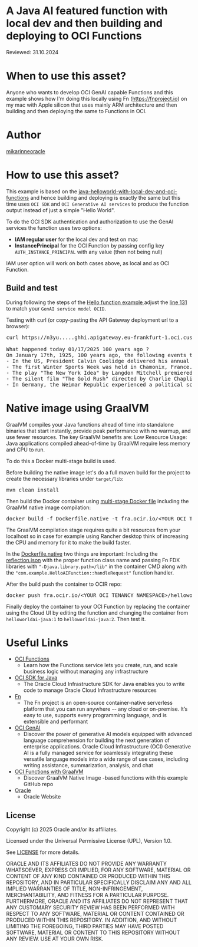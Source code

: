 <!--
Copyright (c) 2025 Oracle and/or its affiliates.

The Universal Permissive License (UPL), Version 1.0

Subject to the condition set forth below, permission is hereby granted to any
person obtaining a copy of this software, associated documentation and/or data
(collectively the "Software"), free of charge and under any and all copyright
rights in the Software, and any and all patent rights owned or freely
licensable by each licensor hereunder covering either (i) the unmodified
Software as contributed to or provided by such licensor, or (ii) the Larger
Works (as defined below), to deal in both

(a) the Software, and
(b) any piece of software and/or hardware listed in the lrgrwrks.txt file if
one is included with the Software (each a "Larger Work" to which the Software
is contributed by such licensors),

without restriction, including without limitation the rights to copy, create
derivative works of, display, perform, and distribute the Software and make,
use, sell, offer for sale, import, export, have made, and have sold the
Software and the Larger Work(s), and to sublicense the foregoing rights on
either these or other terms.

This license is subject to the following condition:
The above copyright notice and either this complete permission notice or at
a minimum a reference to the UPL must be included in all copies or
substantial portions of the Software.

THE SOFTWARE IS PROVIDED "AS IS", WITHOUT WARRANTY OF ANY KIND, EXPRESS OR
IMPLIED, INCLUDING BUT NOT LIMITED TO THE WARRANTIES OF MERCHANTABILITY,
FITNESS FOR A PARTICULAR PURPOSE AND NONINFRINGEMENT. IN NO EVENT SHALL THE
AUTHORS OR COPYRIGHT HOLDERS BE LIABLE FOR ANY CLAIM, DAMAGES OR OTHER
LIABILITY, WHETHER IN AN ACTION OF CONTRACT, TORT OR OTHERWISE, ARISING FROM,
OUT OF OR IN CONNECTION WITH THE SOFTWARE OR THE USE OR OTHER DEALINGS IN THE
SOFTWARE.
-->

# A Java AI featured function with local dev and then building and deploying to OCI Functions

Reviewed: 31.10.2024
 
# When to use this asset?
 
Anyone who wants to develop OCI GenAI capable Functions and this example shows how I'm doing this locally using Fn (<a href="https://fnproject.io">https://fnproject.io</a>) on my mac with Apple silicon that uses mainly ARM architecture and then building and then deploying the same to Functions in OCI.

# Author
<a href="https://github.com/mikarinneoracle">mikarinneoracle</a>

# How to use this asset?

This example is based on the <a href="../java-helloworld-with-local-dev-and-oci-functions">java-helloworld-with-local-dev-and-oci-functions</a> and hence building and deploying is exactly the same but this time uses <code>OCI SDK</code> and <code>OCI Generative AI services</code> to produce the function output instead of just a simple "Hello World".

<p>

To do the OCI SDK authentication and authorization to use the GenAI services the function uses two options:
<ul>
<li><b>IAM regular user</b> for the local dev and test on mac</li>
<li><b>InstancePrincipal</b> for the OCI Function by passing config key <code>AUTH_INSTANCE_PRINCIPAL</code> with any value (then not being null)</li>
</ul>

<p>
IAM user option will work on both cases above, as local and as OCI Function.

## Build and test

During following the steps of the <a href="../java-helloworld-with-local-dev-and-oci-functions">Hello function example </a> adjust the <a href="https://github.com/oracle-devrel/technology-engineering/blob/main/app-dev/devops-and-containers/functions/java-helloworld-AI-with-local-dev-and-oci-functions/files/src/main/java/com/example/HelloAIFunction.java#L131">line 131</a> to match your <code>GenAI service model OCID</code>. 

<p>

Testing with curl (or copy-pasting the API Gateway deployment url to a browser):

<p>

<pre>
curl https://n3yu.....ghhi.apigateway.eu-frankfurt-1.oci.customer-oci.com/

What happened today 01/17/2025 100 years ago ?
On January 17th, 1925, 100 years ago, the following events took place:
- In the US, President Calvin Coolidge delivered his annual State of the Union address to Congress. He discussed the thriving state of the national economy, emphasizing the record-high production of American industries and the growth of the country's merchant marine fleet. Coolidge also urged Congress to pass legislation facilitating world trade and improving diplomatic relations.
- The first Winter Sports Week was held in Chamonix, France. This event eventually evolved into the prestigious Chamonix International Festival of Sports and Cinema.
- The play "The New York Idea" by Langdon Mitchell premiered at the Ambassador Theatre on Broadway. It ran for 144 performances and received critical acclaim.
- The silent film "The Gold Rush" directed by Charlie Chaplin was released in the United States. It's a classic comedy that tells the story of a prospector during the Klondike Gold Rush. Chaplin's unique brand of physical comedy and the film's innovative effects delighted audiences.
- In Germany, the Weimar Republic experienced a political scandal known as the "German-Russian Trade and Credit Agreement." The agreement, which granted Germany a loan of 300 million marks from Russia, was signed secretly, leading to accusations of mismanagement and lack of transparency in the government. This incident further destabilized the already fragile Weimar Republic.
</pre>

# Native image using GraalVM

GraalVM compiles your Java functions ahead of time into standalone binaries that start instantly, provide peak performance with no warmup, and use fewer resources. The key GraalVM benefits are: Low Resource Usage: Java applications compiled ahead-of-time by GraalVM require less memory and CPU to run.

<p>

To do this a Docker multi-stage build is used.

<p>

Before building the native image let's do a full maven build for the project to create the necessary libraries under <code>target/lib</code>:

<pre>
mvn clean install
</pre>

Then build the Docker container using <a href="./files/Dockerfile.native">multi-stage Docker file</a> including the GraalVM native image compilation:

<pre>
docker build -f Dockerfile.native -t fra.ocir.io/&lt;YOUR OCI TENANCY NAMESPACE&gt;/helloworldai-java:2 .
</pre>

The GraalVM compilation stage requires quite a bit resources from your localhost so in case for example using Rancher desktop
think of increasing the CPU and memory for it to make the build faster.

<p>

In the <a href="./files/Dockerfile.native">Dockerfile.native</a> two things are important: Including the <a href="./files/reflection.json">reflection.json</a> with the proper function class name and passing Fn FDK libraries with <code>"-Djava.library.path=/lib"</code> in the container CMD along with the <code>"com.example.HelloAIFunction::handleRequest"</code> function handler.

<p>

After the build push the container to OCIR repo:

<pre>
docker push fra.ocir.io/&lt;YOUR OCI TENANCY NAMESPACE&gt;/helloworldai-java:2
</pre>

Finally deploy the container to your OCI Function by replacing the container using the Cloud UI by editing the function and changing the container from <code>helloworldai-java:1</code> to <code>helloworldai-java:2</code>. Then test it.


# Useful Links
 
- [OCI Functions](https://docs.oracle.com/en-us/iaas/Content/Functions/Concepts/functionsoverview.htm)
    - Learn how the Functions service lets you create, run, and scale business logic without managing any infrastructure
- [OCI SDK for Java](https://docs.oracle.com/en-us/iaas/Content/API/SDKDocs/javasdk.htm)
    - The Oracle Cloud Infrastructure SDK for Java enables you to write code to manage Oracle Cloud Infrastructure resources
- [Fn](https://fnproject.io/)
    - The Fn project is an open-source container-native serverless platform that you can run anywhere -- any cloud or on-premise. It’s easy to use, supports every programming language, and is extensible and performant
- [OCI GenAI](https://www.oracle.com/artificial-intelligence/generative-ai/generative-ai-service/)
    - Discover the power of generative AI models equipped with advanced language comprehension for building the next generation of enterprise applications. Oracle Cloud Infrastructure (OCI) Generative AI is a fully managed service for seamlessly integrating these versatile language models into a wide range of use cases, including writing assistance, summarization, analysis, and chat
- [OCI Functions with GraalVM](https://github.com/shaunsmith/graalvm-fn-init-images)
    - Discover GraalVM Native Image -based functions with this example GitHub repo
- [Oracle](https://www.oracle.com/)
    - Oracle Website

## License

Copyright (c) 2025 Oracle and/or its affiliates.

Licensed under the Universal Permissive License (UPL), Version 1.0.

See [LICENSE](LICENSE) for more details.

ORACLE AND ITS AFFILIATES DO NOT PROVIDE ANY WARRANTY WHATSOEVER, EXPRESS OR IMPLIED, FOR ANY SOFTWARE, MATERIAL OR CONTENT OF ANY KIND CONTAINED OR PRODUCED WITHIN THIS REPOSITORY, AND IN PARTICULAR SPECIFICALLY DISCLAIM ANY AND ALL IMPLIED WARRANTIES OF TITLE, NON-INFRINGEMENT, MERCHANTABILITY, AND FITNESS FOR A PARTICULAR PURPOSE.  FURTHERMORE, ORACLE AND ITS AFFILIATES DO NOT REPRESENT THAT ANY CUSTOMARY SECURITY REVIEW HAS BEEN PERFORMED WITH RESPECT TO ANY SOFTWARE, MATERIAL OR CONTENT CONTAINED OR PRODUCED WITHIN THIS REPOSITORY. IN ADDITION, AND WITHOUT LIMITING THE FOREGOING, THIRD PARTIES MAY HAVE POSTED SOFTWARE, MATERIAL OR CONTENT TO THIS REPOSITORY WITHOUT ANY REVIEW. USE AT YOUR OWN RISK. 
